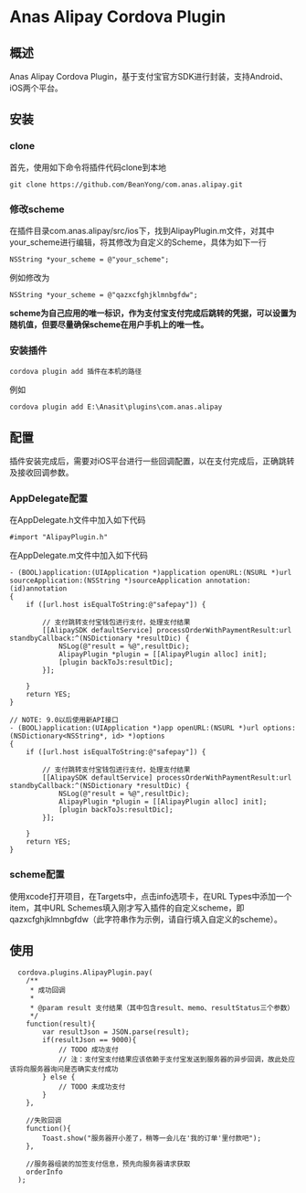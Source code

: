 # Anas Alipay Cordova Plugin

## 概述

Anas Alipay Cordova Plugin，基于支付宝官方SDK进行封装，支持Android、iOS两个平台。  

## 安装

### clone

首先，使用如下命令将插件代码clone到本地

``` 
git clone https://github.com/BeanYong/com.anas.alipay.git
``` 

### 修改scheme

在插件目录com.anas.alipay/src/ios下，找到AlipayPlugin.m文件，对其中your_scheme进行编辑，将其修改为自定义的Scheme，具体为如下一行

``` 
NSString *your_scheme = @"your_scheme";
``` 

例如修改为

``` 
NSString *your_scheme = @"qazxcfghjklmnbgfdw";
``` 

**scheme为自己应用的唯一标识，作为支付宝支付完成后跳转的凭据，可以设置为随机值，但要尽量确保scheme在用户手机上的唯一性。**

### 安装插件

``` 
cordova plugin add 插件在本机的路径
``` 

例如

``` 
cordova plugin add E:\Anasit\plugins\com.anas.alipay
``` 

## 配置

插件安装完成后，需要对iOS平台进行一些回调配置，以在支付完成后，正确跳转及接收回调参数。

### AppDelegate配置

在AppDelegate.h文件中加入如下代码

``` 
#import "AlipayPlugin.h"
``` 

在AppDelegate.m文件中加入如下代码

```
- (BOOL)application:(UIApplication *)application openURL:(NSURL *)url sourceApplication:(NSString *)sourceApplication annotation:(id)annotation
{
    if ([url.host isEqualToString:@"safepay"]) {

        // 支付跳转支付宝钱包进行支付，处理支付结果
        [[AlipaySDK defaultService] processOrderWithPaymentResult:url standbyCallback:^(NSDictionary *resultDic) {
            NSLog(@"result = %@",resultDic);
            AlipayPlugin *plugin = [[AlipayPlugin alloc] init];
            [plugin backToJs:resultDic];
        }];
        
    }
    return YES;
}

// NOTE: 9.0以后使用新API接口
- (BOOL)application:(UIApplication *)app openURL:(NSURL *)url options:(NSDictionary<NSString*, id> *)options
{
    if ([url.host isEqualToString:@"safepay"]) {
        
        // 支付跳转支付宝钱包进行支付，处理支付结果
        [[AlipaySDK defaultService] processOrderWithPaymentResult:url standbyCallback:^(NSDictionary *resultDic) {
            NSLog(@"result = %@",resultDic);
            AlipayPlugin *plugin = [[AlipayPlugin alloc] init];
            [plugin backToJs:resultDic];
        }];
        
    }
    return YES;
}
```

### scheme配置

使用xcode打开项目，在Targets中，点击info选项卡，在URL Types中添加一个item，其中URL Schemes填入刚才写入插件的自定义scheme，即qazxcfghjklmnbgfdw（此字符串作为示例，请自行填入自定义的scheme）。

## 使用

``` 
  cordova.plugins.AlipayPlugin.pay(
    /**
     * 成功回调
     *
     * @param result 支付结果（其中包含result、memo、resultStatus三个参数）
     */
    function(result){
        var resultJson = JSON.parse(result);
        if(resultJson == 9000){
            // TODO 成功支付
            // 注：支付宝支付结果应该依赖于支付宝发送到服务器的异步回调，故此处应该将向服务器询问是否确实支付成功
        } else {
            // TODO 未成功支付
        }
    },

    //失败回调
    function(){
        Toast.show("服务器开小差了，稍等一会儿在'我的订单'里付款吧");
    },

    //服务器组装的加签支付信息，预先向服务器请求获取
    orderInfo
  );
```

